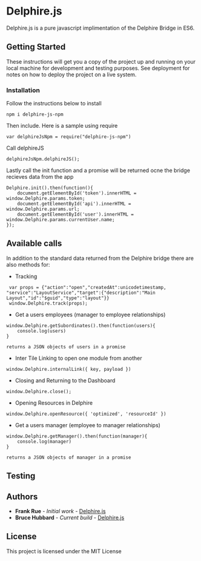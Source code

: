 # Delphire.js

Delphire.js is a pure javascript implimentation of the Delphire Bridge in ES6.

## Getting Started

These instructions will get you a copy of the project up and running on your local machine for development and testing purposes. See deployment for notes on how to deploy the project on a live system.

### Installation

Follow the instructions below to install

```
npm i delphire-js-npm
```

Then include. Here is a sample using require

```
var delphireJsNpm = require("delphire-js-npm")
```

Call delphireJS

```
delphireJsNpm.delphireJS();
```
Lastly call the init function and a promise will be returned ocne the bridge recieves data from the app

```
Delphire.init().then(function(){
	document.getElementById('token').innerHTML = window.Delphire.params.token;
	document.getElementById('api').innerHTML = window.Delphire.params.url;
	document.getElementById('user').innerHTML = window.Delphire.params.currentUser.name;
});
```

## Available calls

In addition to the standard data returned from the Delphire bridge there are also methods for: 
 * Tracking

```
 var props = {"action":"open","createdAt":unicodetimestamp, "service":"LayoutService","target":{"description":"Main Layout","id":"$guid","type":"layout"}}
 window.Delphire.track(props);
```
 * Get a users employees (manager to employee relationships)

```
window.Delphire.getSubordinates().then(function(users){
	console.log(users)
}

returns a JSON objects of users in a promise
```

 * Inter Tile Linking to open one module from another

```
window.Delphire.internalLink({ key, payload })
```
 * Closing and Returning to the Dashboard

```
window.Delphire.close();
```
 * Opening Resources in Delphire

```
window.Delphire.openResource({ 'optimized', 'resourceId' }) 
```
 * Get a users manager (employee to manager relationships)

```
window.Delphire.getManager().then(function(manager){
	console.log(manager)
}

returns a JSON objects of manager in a promise
```


## Testing




## Authors
* **Frank Rue** - *Initial work* - [Delphire.js](http://gitlab.bocodigital.com/delphire/delphire-js)
* **Bruce Hubbard** - *Current build* - [Delphire.js](https://www.npmjs.com/package/delphire-js-npm)

## License

This project is licensed under the MIT License
